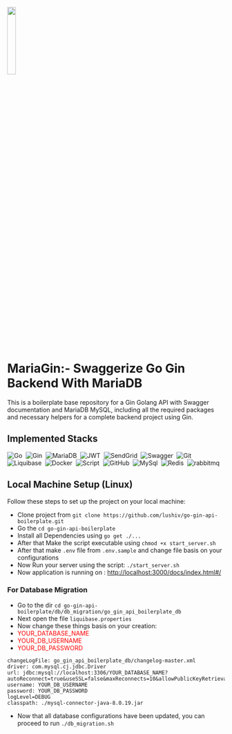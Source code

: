 
<a href="#"><img width="20%" height="auto" src="https://i.ibb.co/bXhyRw7/Screenshot-from-2023-10-02-17-53-14.png" height="20"/></a>
# MariaGin:- Swaggerize Go Gin Backend With MariaDB
This is a boilerplate base repository for a Gin Golang API with Swagger documentation and MariaDB MySQL, including all the required packages and necessary helpers for a complete backend project using Gin. 
## Implemented Stacks

![Go](https://img.shields.io/badge/-Go-05122A?style=flat&logo=go)&nbsp;
![Gin](https://img.shields.io/badge/-Gin-05122A?style=flat&logo=gin)&nbsp;
![MariaDB](https://img.shields.io/badge/-MariaDB-05122A?style=flat&logo=mariadb)&nbsp;
![JWT](https://img.shields.io/badge/-JWT-05122A?style=flat&logo=jwt)&nbsp;
![SendGrid](https://img.shields.io/badge/-SendGrid-05122A?style=flat&logo=sendgrid)&nbsp;
![Swagger](https://img.shields.io/badge/-Swagger-05122A?style=flat&logo=swagger)&nbsp;
![Git](https://img.shields.io/badge/-Git-05122A?style=flat&logo=git)&nbsp;
![Liquibase](https://img.shields.io/badge/-Liquibase-05122A?style=flat&logo=liquibase)&nbsp;
![Docker](https://img.shields.io/badge/-Docker-05122A?style=flat&logo=docker)&nbsp;
![Script](https://img.shields.io/badge/-Script.sh-05122A?style=flat&logo=gnu-bash)&nbsp;
![GitHub](https://img.shields.io/badge/-GitHub-05122A?style=flat&logo=github)&nbsp;
![MySql](https://img.shields.io/badge/-MySql-05122A?style=flat&logo=MySql)&nbsp;
![Redis](https://img.shields.io/badge/-Redis-05122A?style=flat&logo=Redis)&nbsp;
![rabbitmq](https://img.shields.io/badge/-rabbitmq-05122A?style=flat&logo=rabbitmq)&nbsp;
##  Local Machine Setup (Linux)
Follow these steps to set up the project on your local machine:
- Clone project from `git clone https://github.com/lushiv/go-gin-api-boilerplate.git`
- Go the `cd go-gin-api-boilerplate`
- Install all Dependencies using `go get ./...`
- After that Make the script executable using `chmod +x start_server.sh`
- After that make `.env` file from `.env.sample` and change file basis on your configurations
- Now Run your server using the script: `./start_server.sh`
- Now application is running on : [http://localhost:3000/docs/index.html#/](http://localhost:3000/docs/index.html#/)

### For Database Migration
 - Go to the dir `cd go-gin-api-boilerplate/db/db_migration/go_gin_api_boilerplate_db`
 - Next open the file `liquibase.properties`
 - Now change these things basis on your creation:
 -  <span style="color:red">YOUR_DATABASE_NAME</span>
 -  <span style="color:red">YOUR_DB_USERNAME</span>
 -  <span style="color:red">YOUR_DB_PASSWORD</span>

```
changeLogFile: go_gin_api_boilerplate_db/changelog-master.xml
driver: com.mysql.cj.jdbc.Driver
url: jdbc:mysql://localhost:3306/YOUR_DATABASE_NAME?autoReconnect=true&useSSL=false&maxReconnects=10&allowPublicKeyRetrieval=true&createDatabaseIfNotExist=true
username: YOUR_DB_USERNAME
password: YOUR_DB_PASSWORD
logLevel=DEBUG
classpath: ./mysql-connector-java-8.0.19.jar

```
- Now that all database configurations have been updated, you can proceed to run `./db_migration.sh`
